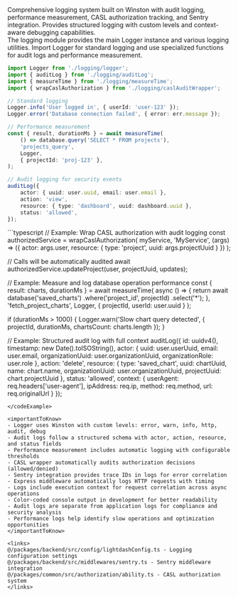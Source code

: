 <summary>
Comprehensive logging system built on Winston with audit logging, performance measurement, CASL authorization tracking, and Sentry integration. Provides structured logging with custom levels and context-aware debugging capabilities.
</summary>

<howToUse>
The logging module provides the main Logger instance and various logging utilities. Import Logger for standard logging and use specialized functions for audit logs and performance measurement.

```typescript
import Logger from './logging/logger';
import { auditLog } from './logging/auditLog';
import { measureTime } from './logging/measureTime';
import { wrapCaslAuthorization } from './logging/caslAuditWrapper';

// Standard logging
Logger.info('User logged in', { userId: 'user-123' });
Logger.error('Database connection failed', { error: err.message });

// Performance measurement
const { result, durationMs } = await measureTime(
    () => database.query('SELECT * FROM projects'),
    'projects_query',
    Logger,
    { projectId: 'proj-123' },
);

// Audit logging for security events
auditLog({
    actor: { uuid: user.uuid, email: user.email },
    action: 'view',
    resource: { type: 'dashboard', uuid: dashboard.uuid },
    status: 'allowed',
});
```

</howToUse>

<codeExample>
```typescript
// Example: Wrap CASL authorization with audit logging
const authorizedService = wrapCaslAuthorization(
    myService,
    'MyService',
    (args) => ({
        actor: args.user,
        resource: { type: 'project', uuid: args.projectUuid }
    })
);

// Calls will be automatically audited
await authorizedService.updateProject(user, projectUuid, updates);

// Example: Measure and log database operation performance
const { result: charts, durationMs } = await measureTime(
async () => {
return await database('saved_charts')
.where('project_id', projectId)
.select('\*');
},
'fetch_project_charts',
Logger,
{ projectId, userId: user.uuid }
);

if (durationMs > 1000) {
Logger.warn('Slow chart query detected', {
projectId,
durationMs,
chartsCount: charts.length
});
}

// Example: Structured audit log with full context
auditLog({
id: uuidv4(),
timestamp: new Date().toISOString(),
actor: {
uuid: user.userUuid,
email: user.email,
organizationUuid: user.organizationUuid,
organizationRole: user.role
},
action: 'delete',
resource: {
type: 'saved_chart',
uuid: chartUuid,
name: chart.name,
organizationUuid: user.organizationUuid,
projectUuid: chart.projectUuid
},
status: 'allowed',
context: {
userAgent: req.headers['user-agent'],
ipAddress: req.ip,
method: req.method,
url: req.originalUrl
}
});

```
</codeExample>

<importantToKnow>
- Logger uses Winston with custom levels: error, warn, info, http, audit, debug
- Audit logs follow a structured schema with actor, action, resource, and status fields
- Performance measurement includes automatic logging with configurable thresholds
- CASL wrapper automatically audits authorization decisions (allowed/denied)
- Sentry integration provides trace IDs in logs for error correlation
- Express middleware automatically logs HTTP requests with timing
- Logs include execution context for request correlation across async operations
- Color-coded console output in development for better readability
- Audit logs are separate from application logs for compliance and security analysis
- Performance logs help identify slow operations and optimization opportunities
</importantToKnow>

<links>
@/packages/backend/src/config/lightdashConfig.ts - Logging configuration settings
@/packages/backend/src/middlewares/sentry.ts - Sentry middleware integration
@/packages/common/src/authorization/ability.ts - CASL authorization system
</links>
```
